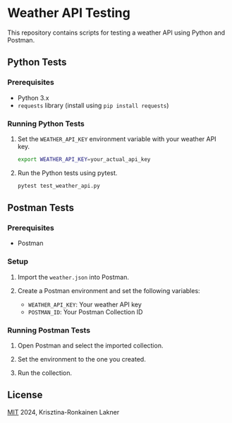 # Weather API Testing

This repository contains scripts for testing a weather API using Python and Postman.

## Python Tests

### Prerequisites

- Python 3.x
- `requests` library (install using `pip install requests`)

### Running Python Tests

1. Set the `WEATHER_API_KEY` environment variable with your weather API key.

    ```bash
    export WEATHER_API_KEY=your_actual_api_key
    ```

2. Run the Python tests using pytest.

    ```bash
    pytest test_weather_api.py
    ```

## Postman Tests

### Prerequisites

- Postman

### Setup

1. Import the `weather.json` into Postman.

2. Create a Postman environment and set the following variables:

    - `WEATHER_API_KEY`: Your weather API key
    - `POSTMAN_ID`: Your Postman Collection ID

### Running Postman Tests

1. Open Postman and select the imported collection.

2. Set the environment to the one you created.

3. Run the collection.

## License

[MIT](https://github.com/krisztipely/weatherapi/blob/main/LICENSE) 2024, Krisztina-Ronkainen Lakner
